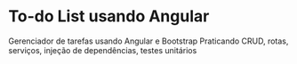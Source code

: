 # To-do List usando Angular
Gerenciador de tarefas usando Angular e Bootstrap
Praticando CRUD, rotas, serviços, injeção de dependências, testes unitários
